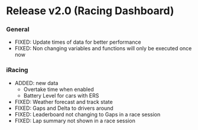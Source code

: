 # Release v2.0 (Racing Dashboard)

### General

* FIXED: Update times of data for better performance
* FIXED: Non changing variables and functions will only be executed once now

### iRacing

* ADDED: new data
  * Overtake time when enabled
  * Battery Level for cars with ERS
* FIXED: Weather forecast and track state
* FIXED: Gaps and Delta to drivers around
* FIXED: Leaderboard not changing to Gaps in a race session
* FIXED: Lap summary not shown in a race session
